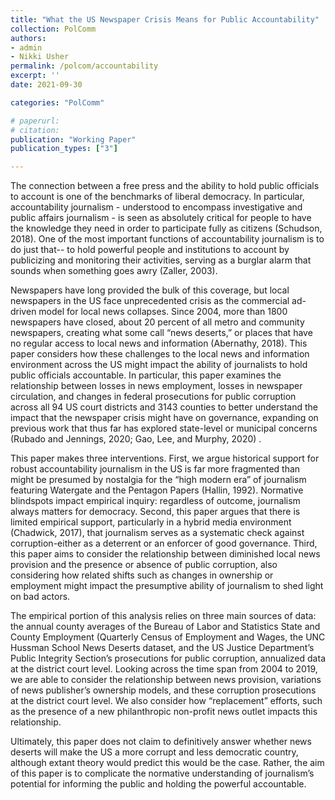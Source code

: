 ```yaml
---
title: "What the US Newspaper Crisis Means for Public Accountability"
collection: PolComm
authors: 
- admin
- Nikki Usher
permalink: /polcom/accountability
excerpt: ''
date: 2021-09-30

categories: "PolComm"

# paperurl: 
# citation:
publication: "Working Paper"
publication_types: ["3"]

---
```


The connection between a free press and the ability to hold public officials to account is one of the benchmarks of liberal democracy. In particular, accountability journalism - understood to encompass investigative and public affairs journalism - is seen as absolutely critical for people to have the knowledge they need in order to participate fully as citizens (Schudson, 2018). One of the most important functions of accountability journalism is to do just that-- to hold powerful people and institutions to account by publicizing and monitoring their activities, serving as a burglar alarm that sounds when something goes awry (Zaller, 2003). 

Newspapers have long provided the bulk of this coverage, but local newspapers in the US face unprecedented crisis as the commercial ad-driven model for local news collapses. Since 2004, more than 1800 newspapers have closed, about 20 percent of all metro and community newspapers, creating what some call “news deserts,” or places that have no regular access to local news and information (Abernathy, 2018). This paper considers how these challenges to the local news and information environment across the US might impact the ability of journalists to hold public officials accountable. In particular, this paper examines the relationship between losses in news employment, losses in newspaper circulation, and changes in federal prosecutions for public corruption across all 94 US court districts and 3143 counties to better understand the impact that the newspaper crisis might have on governance, expanding on previous work that thus far has explored state-level or municipal concerns (Rubado and Jennings, 2020; Gao, Lee, and Murphy, 2020) .

This paper makes three interventions. First, we argue historical support for robust accountability journalism in the US is far more fragmented than might be presumed by nostalgia for the “high modern era” of journalism featuring Watergate and the Pentagon Papers (Hallin, 1992). Normative blindspots impact empirical inquiry: regardless of outcome, journalism always matters for democracy. Second, this paper argues that there is limited empirical support, particularly in a hybrid media environment (Chadwick, 2017), that journalism serves as a systematic check against corruption-either as a deterrent or an enforcer of good governance. Third, this paper aims to consider the relationship between diminished local news provision and the presence or absence of public corruption, also considering how related shifts such as changes in ownership or employment might impact the presumptive ability of journalism to shed light on bad actors. 

The empirical portion of this analysis relies on three main sources of data: the annual county averages of the Bureau of Labor and Statistics State and County Employment (Quarterly Census of Employment and Wages, the UNC Hussman School News Deserts dataset, and the US Justice Department’s Public Integrity Section’s prosecutions for public corruption, annualized data at the district court level. Looking across the time span from 2004 to 2019, we are able to consider the relationship between news provision, variations of news publisher’s ownership models, and these corruption prosecutions at the district court level. We also consider how “replacement” efforts, such as the presence of a new philanthropic non-profit news outlet impacts this relationship. 

Ultimately, this paper does not claim to definitively answer whether news deserts will make the US a more corrupt and less democratic country, although extant theory would predict this would be the case. Rather, the aim of this paper is to complicate the normative understanding of journalism’s potential for informing the public and holding the powerful accountable. 

